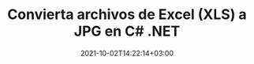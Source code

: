 ---
############################# Static ############################
layout: "autogen-gist"
date: 2021-10-02T14:22:14+03:00
draft: false
path: "es/total/net/conversion/xls-to-jpg/"
other_out_formats: "PDF DOC DOCX DOCM DOT DOTX DOTM TXT RTF HTML HTM MHTML MHT XLS XLSX XLSM XLSB XLT XLTX XLTM XLAM CSV TSV DIF SXC FODS PPT PPTX PPS PPSX PPSM POT POTX PPTM POTM ODT OTT OTP ODP ODS EMZ WMZ SVG SVGZ XPS TEX DCM WMF EMF BMP PNG GIF JPEG TIFF ICO WEBP JP2 TGA PSB PSD EPUB MD XML JSON DICOM FODP JPG"
ad_headline: "Convertir XLS a JPG | .NET"
ad_description: "La solución de conversión de documentos XLS a JPG más precisa para sus aplicaciones .NET."

############################# Head ############################
head_title: "Convierta Excel XLS a JPG en C# ASP.NET | Conversión de documentos .NET"
head_description: "API de conversión de formatos de documentos de hoja de cálculo de .NET Excel. Convierta XLS a JPG y más de 100 imágenes y formatos de archivos de documentos en aplicaciones .NET (C#, VB.NET, ASP.NET y .NET Core)."

############################# Header ############################
title: "Convierta archivos de Excel (XLS) a JPG en C# .NET"
description: "Utilice la API nativa de conversión de documentos de Excel para convertir XLS a JPG en aplicaciones C# VB.NET y ASP.NET. Trabaje con funciones flexibles de conversión de documentos para personalizar la apariencia del documento resultante. Convierta con precisión todos los formatos populares de hojas de cálculo de Excel hacia y desde documentos de Word, presentaciones de PowerPoint, PDF, Photoshop, libros electrónicos, web y formatos de archivo de imagen. Convierta todo el documento o elija páginas específicas del archivo del documento de origen según los números de página seleccionados o los rangos de páginas y conviértalos fácilmente a un formato de documento compatible."

############################# SubMenu ############################
submenu:
    enable: false

############################# Content ############################
content:
    enable: true
    block:
    - title_left: "Cómo convertir XLS a JPG en C# .NET"
      content_left: |
          Siga estos sencillos pasos para la conversión de XLS a JPG en .NET. Vea el documento JPG convertido tal como está o reprodúzcalo y muéstrelo como HTML sin usar ningún software externo.

          -   Crear objeto **Converter** para convertir documentos XLS
          -   Establecer las opciones de conversión para el formato JPG
          -   Llame al método **Convert** de la instancia de la clase **Converter** para la conversión a JPG
          -   Establecer opciones para el visor HTML
          -   Cree un objeto **Viewer** para ver JPG convertido como HTML
          
      title_right: "Descargas e instrucciones de instalación"
      content_right: |
          Necesita los espacios de nombres `GroupDocs.Conversion` y `GroupDocs.Viewer` para convertir formatos de archivo de Word a una amplia gama de imágenes y tipos de documentos como PDF, Microsoft Office (Word, Excel, PowerPoint, Project, Outlook), OpenDocument, HTML y diagramas CAD. Explore otras [API de .NET para documentos de Office](https://products.conholdate.com/total/net/) que ofrece Conholdate.Total.
          
          Obtenga los archivos de ensamblaje respectivos de [descargas](https://downloads.conholdate.com/total/net) o busque el paquete completo de [Nuget](https://www.nuget.org/packages/Conholdate.Total/) para agregar `Conholdate.Total para .NET` directamente en su espacio de trabajo.
          
      gisthash: "4f311c07ae9ee691b8afb7960aa6c806"
      gistfile: "excel-to-pdf-conversion.cs"

    - title_left: "Agregar marca de agua de texto o imagen a JPG en C#"
      content_left: |
          Convierta con precisión documentos (XLS a JPG) exactamente como el archivo original y aplique marcas de agua de texto o imagen a las páginas del documento convertido usando C# .NET.

          -   Crear objeto **Converter** para convertir documentos XLS
          -   Crear una nueva instancia de la clase **WatermarkOptions**
          -   Especifique las propiedades de la marca de agua (color, ancho, texto, imagen, etc.)
          -   Crea una instancia de la clase **ConvertOptions** adecuada
          -   Establecer la propiedad **Watermark** de la instancia de **ConvertOptions**
          -   Llame al método **Convert** de la instancia de la clase **Converter** para la conversión a JPG
        
      title_right: "Extracción de información del documento de origen"
      content_right: |
          La función de extracción de información de documentos no solo permite obtener la información básica sobre el archivo del documento de origen, sino que también admite la extracción de información valiosa específica del formato de archivo, como las fechas de inicio y finalización del proyecto de un archivo de Microsoft Project, cualquier restricción de impresión en un documento PDF, lista de carpetas encerradas en un archivo de datos de Outlook, etc.

          Convierta formatos de archivo de documentos populares en diferentes sistemas operativos como Windows, Linux o macOS mientras usa plataformas como Windows Azure, Mono y Xamarin.
          
      gisthash: "a15affe15284876ce010a315a09da1f0"
      gistfile: "convert-word-to-pdf-and-add-text-watermark-to-converted-pdf.cs"

    - title_left: "Convertir archivo JSON a Excel en C# .NET"
      content_left: |
          Convertir un archivo JSON a Excel en .NET ahora es más fácil con Conholdate.Total para las API de .NET. Use el archivo JSON como fuente de datos y conviértalo con precisión a un formato de archivo de hoja de cálculo de Excel agregando algunas líneas de código C sin usar ningún software externo.

          -   Crear un objeto **Converter** para convertir un archivo JSON
          -   Crea una instancia de la clase **SpreadsheetConvertOptions**
          -   Llame al método **Convert** de la instancia de la clase **Converter** para la conversión a XLSX
          
      title_right: "Cargue y convierta documentos ubicados de forma remota"
      content_right: |
          Con Conholdate.Total para .NET, los desarrolladores pueden cargar y convertir documentos desde varias ubicaciones remotas y recursos de almacenamiento de documentos en la nube, como Amazon S3, Microsoft Azure Blob, FTP, disco local, transmisión o una URL simple. Solo tiene que especificar el método para obtener un flujo de documentos ubicado de forma remota y luego pasarlo a la clase Converter como constructor.
          
          Las API de Conholdate.Total para .NET son nativas de Windows Forms, ASP.NET, WPF, WCF o cualquier tipo de aplicación basada en .NET Framework 2.0 o posterior.
          
      gisthash: "7864dd1c0c16ca647722d18664d5c84a"
      gistfile: "json-to-excel-spreadsheet-conversion.cs"

############################# About Formats ############################
about_formats:
    enable: false
############################# More Formats ############################
more_formats:
    enable: true
    auto: false
    other_out_formats: PDF DOC DOCX DOCM DOT DOTX DOTM TXT RTF HTML HTM MHTML MHT XLS XLSX XLSM XLSB XLT XLTX XLTM XLAM CSV TSV DIF SXC FODS PPT PPTX PPS PPSX PPSM POT POTX PPTM POTM ODT OTT OTP ODP ODS EMZ WMZ SVG SVGZ XPS TEX DCM WMF EMF BMP PNG GIF JPEG TIFF ICO WEBP JP2 TGA PSB PSD EPUB MD XML JSON DICOM FODP JPG
############################# Back to top ###############################
back_to_top:
  enable: true
---